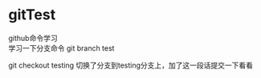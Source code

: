 # gitTest
github命令学习<br>
学习一下分支命令 git branch test

git checkout testing 切换了分支到testing分支上，加了这一段话提交一下看看
